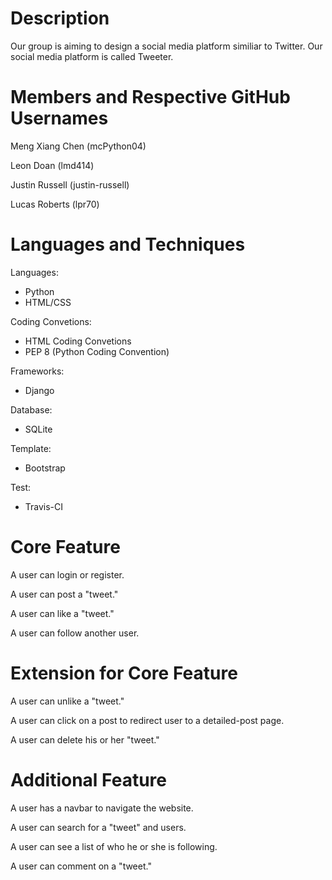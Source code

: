 # Description
Our group is aiming to design a social media platform similiar to Twitter. Our social media platform is called Tweeter.

# Members and Respective GitHub Usernames
Meng Xiang Chen (mcPython04)

Leon Doan (lmd414)

Justin Russell (justin-russell)   

Lucas Roberts (lpr70)

# Languages and Techniques

Languages:

- Python 
- HTML/CSS

Coding Convetions:
- HTML Coding Convetions
- PEP 8 (Python Coding Convention)
 
Frameworks:
- Django
 
Database:
- SQLite
 
Template:
- Bootstrap
 
Test:
- Travis-CI

# Core Feature
A user can login or register.

A user can post a "tweet."

A user can like a "tweet."

A user can follow another user.

# Extension for Core Feature
A user can unlike a "tweet."

A user can click on a post to redirect user to a detailed-post page.

A user can delete his or her "tweet."

# Additional Feature
A user has a navbar to navigate the website.

A user can search for a "tweet" and users.

A user can see a list of who he or she is following.

A user can comment on a "tweet."
